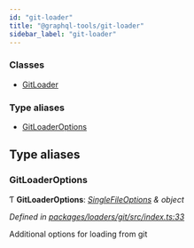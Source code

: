 ```yaml
---
id: "git-loader"
title: "@graphql-tools/git-loader"
sidebar_label: "git-loader"
---
```


### Classes

* [GitLoader](../classes/_loaders_git_src_index_.gitloader)

### Type aliases

* [GitLoaderOptions](_loaders_git_src_index_.md#gitloaderoptions)

## Type aliases

###  GitLoaderOptions

Ƭ **GitLoaderOptions**: *[SingleFileOptions](_utils_src_index_.md#singlefileoptions) & object*

*Defined in [packages/loaders/git/src/index.ts:33](https://github.com/ardatan/graphql-tools/blob/master/packages/loaders/git/src/index.ts#L33)*

Additional options for loading from git
